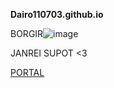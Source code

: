 **Dairo110703.github.io**

BORGIR![image](https://user-images.githubusercontent.com/118332088/202355834-5014b339-7ddb-41cb-92dc-2121966ffa48.png)


JANREI SUPOT <3



[PORTAL](https://jhsportal.adnu.edu.ph) 
